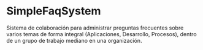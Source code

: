 # SimpleFaqSystem
Sistema de colaboración para administrar preguntas frecuentes sobre varios temas de forma integral (Aplicaciones, Desarrollo, Procesos), dentro de un grupo de trabajo mediano en una organización.

